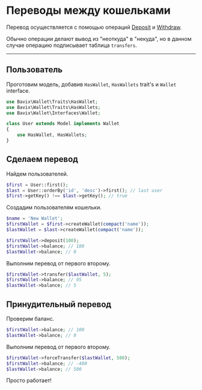 # Переводы между кошельками

Перевод осуществляется с помощью операций 
[Deposit](deposit) и 
[Withdraw](withdraw).

Обычно операции делают вывод из "неоткуда" в "некуда",
но в данном случае операцию подписывает таблица `transfers`.

---

## Пользователь

Проготовим модель, добавив `HasWallet`, `HasWallets` trait's и `Wallet` interface.

```php
use Bavix\Wallet\Traits\HasWallet;
use Bavix\Wallet\Traits\HasWallets;
use Bavix\Wallet\Interfaces\Wallet;

class User extends Model implements Wallet
{
    use HasWallet, HasWallets;
}
```

## Сделаем перевод

Найдем пользователей.

```php
$first = User::first(); 
$last = User::orderBy('id', 'desc')->first(); // last user
$first->getKey() !== $last->getKey(); // true
```

Создадим пользователям кошельки.
```php
$name = 'New Wallet';
$firstWallet = $first->createWallet(compact('name'));
$lastWallet = $last->createWallet(compact('name'));

$firstWallet->deposit(100);
$firstWallet->balance; // 100
$lastWallet->balance; // 0
```

Выполним перевод от первого второму.

```php
$firstWallet->transfer($lastWallet, 5); 
$firstWallet->balance; // 95
$lastWallet->balance; // 5
```

## Принудительный перевод

Проверим баланс.

```php
$firstWallet->balance; // 100
$lastWallet->balance; // 0
```

Выполним перевод от первого второму.

```php
$firstWallet->forceTransfer($lastWallet, 500); 
$firstWallet->balance; // -400
$lastWallet->balance; // 500
```

Просто работает!
